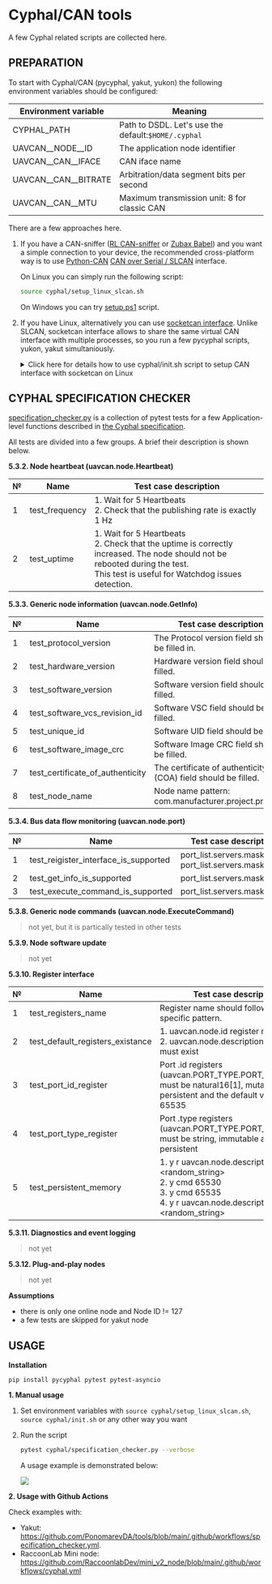 # Cyphal/CAN tools

A few Cyphal related scripts are collected here.

## PREPARATION

To start with Cyphal/CAN (pycyphal, yakut, yukon) the following environment variables should be configured:

| Environment variable | Meaning |
| -------------------- | - |
| CYPHAL_PATH          | Path to DSDL. Let's use the default:`$HOME/.cyphal` |
| UAVCAN__NODE__ID     | The application node identifier |
| UAVCAN__CAN__IFACE   | CAN iface name |
| UAVCAN__CAN__BITRATE | Arbitration/data segment bits per second |
| UAVCAN__CAN__MTU     | Maximum transmission unit: 8 for classic CAN |

There are a few approaches here.

1. If you have a CAN-sniffer ([RL CAN-sniffer](https://docs.raccoonlab.co/guide/programmer_sniffer/) or [Zubax Babel](https://zubax.com/products/babel)) and you want a simple connection to your device, the recommended cross-platform way is to use [Python-CAN](https://python-can.readthedocs.io/en/stable/) [CAN over Serial / SLCAN](https://python-can.readthedocs.io/en/stable/interfaces/slcan.html) interface.

    On Linux you can simply run the following script:

    ```bash
    source cyphal/setup_linux_slcan.sh
    ```

    On Windows you can try [setup.ps1](https://gist.github.com/sainquake/7f06a2425ee54178633eac60f9002608) script.

2. If you have Linux, alternatively you can use [socketcan interface](https://python-can.readthedocs.io/en/stable/interfaces/socketcan.html). Unlike SLCAN, socketcan interface allows to share the same virtual CAN interface with multiple processes, so you run a few pycyphal scripts, yukon, yakut simultaniously.

    <details><summary>Click here for details how to use cyphal/init.sh script to setup CAN interface with socketcan on Linux</summary>

    cyphal/init.sh automatically:

    1. Create SLCAN based on CAN-sniffer or create virtual CAN inreface
    2. Configure environment variables if they are not already configured (`UAVCAN__CAN__IFACE`, `UAVCAN__CAN__MTU`, `UAVCAN__NODE__ID`, `YAKUT_PATH`)
    3. Compile DSDL based on public regulated data types and ds015

    Install dependencies:

    ```bash
    sudo apt-get install can-utils
    python3 -m pip install yakut
    ```

    Clone [PonomarevDA/tools](https://github.com/PonomarevDA/tools.git) repository and [OpenCyphal/public_regulated_data_types](https://github.com/OpenCyphal/public_regulated_data_types) in the same folder:

    ```bash
    git clone https://github.com/PonomarevDA/tools.git
    cd tools
    git clone https://github.com/OpenCyphal/public_regulated_data_types.git
    ```

    Let's say, your CAN-interface is not initialized yet. You can check it with `ifconfig`. You can delete it with `sudo ip link delete slcan0`. Normally, you don't need to delete it, but let's keep this command here just in case.

    If you want to create SLCAN based on a real CAN-sniffer such as [RaccoonLab CAN-sniffer and STM32 programmer](https://docs.raccoonlab.co/guide/programmer_sniffer/) or [Zubax Babel-Babel](https://shop.zubax.com/products/zubax-babel-babel-all-in-one-debugger-for-robotics-drone-development), you can type:

    ```bash
    source cyphal/init.sh -i slcan0 -n 127 # All options in the command are actually defaults, so you can skip them
    ```

    If you want to run it without a real CAN-sniffer hardware, you can run the following command:

    ```bash
    source cyphal/init.sh -i slcan0 -n 127 -v
    ```

    ![](https://github.com/PonomarevDA/tools/blob/docs/assets/cyphal/cyphal_init.gif?raw=true)

    For additional usage details please type:

    ```bash
    source cyphal/init.sh --help
    ```

    For usage example without a real hardware you can also check the workflows:
    - [.github/workflows/cyphal_init.yml](../.github/workflows/cyphal_init.yml)
    - [.github/workflows/specification_checker.yml](../.github/workflows/specification_checker.yml)

    </details>

## CYPHAL SPECIFICATION CHECKER

[specification_checker.py](specification_checker.py) is a collection of pytest tests for a few Application-level functions described in [the Cyphal specification](https://opencyphal.org/specification/Cyphal_Specification.pdf).

All tests are divided into a few groups. A brief their description is shown below.

**5.3.2. Node heartbeat (uavcan.node.Heartbeat)**

| № | Name                   | Test case description |
| - | ---------------------- | --------------------- |
| 1 | test_frequency         | 1. Wait for 5 Heartbeats </br> 2. Check that the publishing rate is exactly 1 Hz |
| 2 | test_uptime            | 1. Wait for 5 Heartbeats </br> 2. Check that the uptime is correctly increased. The node should not be rebooted during the test. </br> This test is useful for Watchdog issues detection. |

**5.3.3. Generic node information (uavcan.node.GetInfo)**

| № | Name                      | Test case description |
| - | ------------------------- | --------------------- |
| 1 | test_protocol_version     | The Protocol version field should be filled in. |
| 2 | test_hardware_version     | Hardware version field should be filled. |
| 3 | test_software_version     | Software version field should be filled. |
| 4 | test_software_vcs_revision_id  | Software VSC field should be filled. |
| 5 | test_unique_id            | Software UID field should be filled. |
| 6 | test_software_image_crc   | Software Image CRC field should be filled. |
| 7 | test_certificate_of_authenticity  | The certificate of authenticity (COA) field should be filled. |
| 8 | test_node_name            | Node name pattern: com.manufacturer.project.product. |

**5.3.4. Bus data flow monitoring (uavcan.node.port)**

| № | Name                      | Test case description |
| - | ------------------------- | --------------------- |
| 1 | test_reigister_interface_is_supported | port_list.servers.mask[384] </br> port_list.servers.mask[385] |
| 2 | test_get_info_is_supported            | port_list.servers.mask[430] |
| 3 | test_execute_command_is_supported     | port_list.servers.mask[435] |

**5.3.8. Generic node commands (uavcan.node.ExecuteCommand)**

> not yet, but it is partically tested in other tests

**5.3.9. Node software update**

> not yet

**5.3.10. Register interface**

| № | Name                      | Test case description |
| - | ------------------------- | --------------------- |
| 1 | test_registers_name | Register name should follow the specific pattern. |
| 2 | test_default_registers_existance | 1. uavcan.node.id register must exist </br> 2. uavcan.node.description register must exist |
| 3 | test_port_id_register | Port .id registers (uavcan.PORT_TYPE.PORT_NAME.id) must be natural16[1], mutable, persistent and the default value is 65535 |
| 4 | test_port_type_register | Port .type registers (uavcan.PORT_TYPE.PORT_NAME.type) must be string, immutable and persistent |
| 5 | test_persistent_memory | 1. y r <id> uavcan.node.description <random_string> </br> 2. y cmd <id> 65530 </br> 3. y cmd <id> 65535 </br> 4. y r <id> uavcan.node.description # <random_string> |

**5.3.11. Diagnostics and event logging**

> not yet

**5.3.12. Plug-and-play nodes**

> not yet

**Assumptions**

- there is only one online node and Node ID != 127
- a few tests are skipped for yakut node

## USAGE

**Installation**

```
pip install pycyphal pytest pytest-asyncio
```

**1. Manual usage**

1. Set environment variables with `source cyphal/setup_linux_slcan.sh`, `source cyphal/init.sh` or any other way you want

2. Run the script
    ```bash
    pytest cyphal/specification_checker.py --verbose
    ```

    A usage example is demonstrated below:

    ![](https://github.com/PonomarevDA/tools/blob/docs/assets/cyphal/specification_checker.gif?raw=true)

**2. Usage with Github Actions**

Check examples with:
- Yakut: https://github.com/PonomarevDA/tools/blob/main/.github/workflows/specification_checker.yml.
- RaccoonLab Mini node: https://github.com/RaccoonlabDev/mini_v2_node/blob/main/.github/workflows/cyphal.yml
